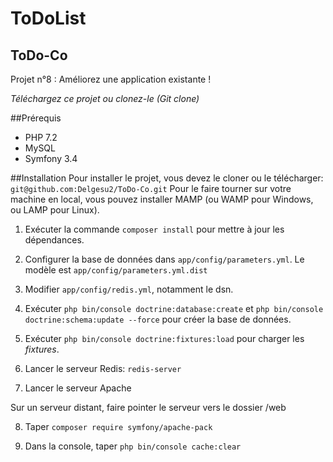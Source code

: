 ToDoList
========
ToDo-Co
-------
Projet n°8 : Améliorez une application existante !

*Téléchargez ce projet ou clonez-le (Git clone)*

##Prérequis
+   PHP 7.2
+   MySQL
+   Symfony 3.4

##Installation
Pour installer le projet, vous devez le cloner ou le télécharger:
`git@github.com:Delgesu2/ToDo-Co.git`
Pour le faire tourner sur votre machine en local, vous pouvez
installer MAMP (ou WAMP pour Windows, ou LAMP pour Linux).

1.  Exécuter la commande `composer install` pour mettre à jour les dépendances.

2. Configurer la base de données dans `app/config/parameters.yml`. Le modèle est `app/config/parameters.yml.dist`

3. Modifier `app/config/redis.yml`, notamment le dsn. 

4.  Exécuter `php bin/console doctrine:database:create` et 
`php bin/console doctrine:schema:update --force` pour créer la base de données.

5.  Exécuter `php bin/console doctrine:fixtures:load` pour charger les *fixtures*.

6.  Lancer le serveur Redis: `redis-server`

7.  Lancer le serveur Apache

Sur un serveur distant, faire pointer le serveur vers le dossier /web

8.  Taper `composer require symfony/apache-pack`

9.  Dans la console, taper `php bin/console cache:clear`